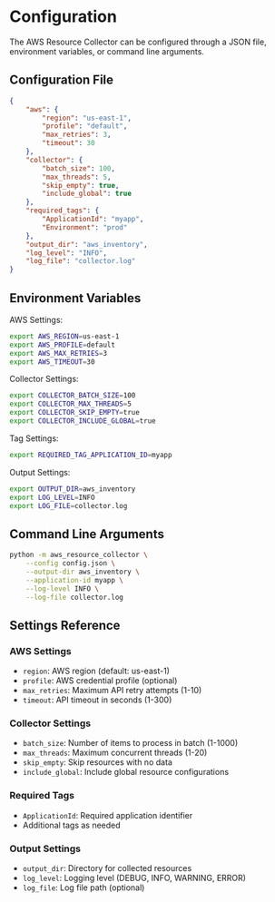 # Configuration

The AWS Resource Collector can be configured through a JSON file, environment variables, or command line arguments.

## Configuration File

```json
{
    "aws": {
        "region": "us-east-1",
        "profile": "default",
        "max_retries": 3,
        "timeout": 30
    },
    "collector": {
        "batch_size": 100,
        "max_threads": 5,
        "skip_empty": true,
        "include_global": true
    },
    "required_tags": {
        "ApplicationId": "myapp",
        "Environment": "prod"
    },
    "output_dir": "aws_inventory",
    "log_level": "INFO",
    "log_file": "collector.log"
}
```

## Environment Variables

AWS Settings:
```bash
export AWS_REGION=us-east-1
export AWS_PROFILE=default
export AWS_MAX_RETRIES=3
export AWS_TIMEOUT=30
```

Collector Settings:
```bash
export COLLECTOR_BATCH_SIZE=100
export COLLECTOR_MAX_THREADS=5
export COLLECTOR_SKIP_EMPTY=true
export COLLECTOR_INCLUDE_GLOBAL=true
```

Tag Settings:
```bash
export REQUIRED_TAG_APPLICATION_ID=myapp
```

Output Settings:
```bash
export OUTPUT_DIR=aws_inventory
export LOG_LEVEL=INFO
export LOG_FILE=collector.log
```

## Command Line Arguments

```bash
python -m aws_resource_collector \
    --config config.json \
    --output-dir aws_inventory \
    --application-id myapp \
    --log-level INFO \
    --log-file collector.log
```

## Settings Reference

### AWS Settings

- `region`: AWS region (default: us-east-1)
- `profile`: AWS credential profile (optional)
- `max_retries`: Maximum API retry attempts (1-10)
- `timeout`: API timeout in seconds (1-300)

### Collector Settings

- `batch_size`: Number of items to process in batch (1-1000)
- `max_threads`: Maximum concurrent threads (1-20)
- `skip_empty`: Skip resources with no data
- `include_global`: Include global resource configurations

### Required Tags

- `ApplicationId`: Required application identifier
- Additional tags as needed

### Output Settings

- `output_dir`: Directory for collected resources
- `log_level`: Logging level (DEBUG, INFO, WARNING, ERROR)
- `log_file`: Log file path (optional) 